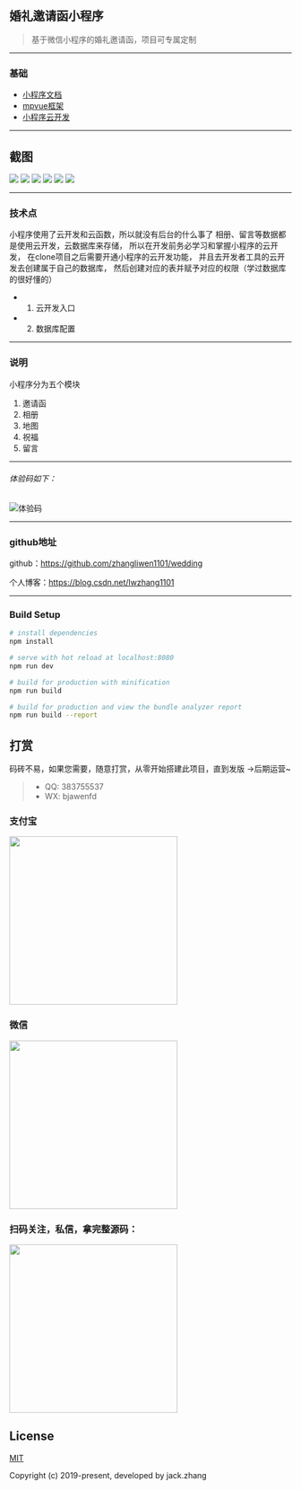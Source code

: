 

## 婚礼邀请函小程序
> 基于微信小程序的婚礼邀请函，项目可专属定制
---
### 基础
*  [小程序文档](https://developers.weixin.qq.com/miniprogram/dev)
*  [mpvue框架](http://mpvue.com)
*  [小程序云开发](https://developers.weixin.qq.com/miniprogram/dev/wxcloud/basis/getting-started.html)
---
## 截图
<div >
    <img src='https://gitee.com/lwzhang1101/images/raw/master/img/marry/01.jpg' style='style='max-width:100px!important;width:100px!important;'>
    <img src='https://gitee.com/lwzhang1101/images/raw/master/img/marry/03.jpg' style='style='max-width:100px!important;width:100px!important;'>
    <img src='https://gitee.com/lwzhang1101/images/raw/master/img/marry/04.jpg' style='style='max-width:100px!important;width:100px!important;'>
    <img src='https://gitee.com/lwzhang1101/images/raw/master/img/marry/05.jpg' style='style='max-width:100px!important;width:100px!important;'>
    <img src='https://gitee.com/lwzhang1101/images/raw/master/img/marry/06.jpg' style='style='max-width:100px!important;width:100px!important;'>
  <img src='https://gitee.com/lwzhang1101/images/raw/master/img/marry/07.jpg' style='style='max-width:100px!important;width:100px!important;'>
</div>

---

### 技术点

小程序使用了云开发和云函数，所以就没有后台的什么事了
相册、留言等数据都是使用云开发，云数据库来存储，
所以在开发前务必学习和掌握小程序的云开发，
在clone项目之后需要开通小程序的云开发功能，
并且去开发者工具的云开发去创建属于自己的数据库，
然后创建对应的表并赋予对应的权限（学过数据库的很好懂的）

* 1. 云开发入口

* 2. 数据库配置

---

### 说明
小程序分为五个模块
1. 邀请函
2. 相册
3. 地图
4. 祝福
5. 留言

---
###### 体验码如下：

![体验码](https://gitee.com/lwzhang1101/images/raw/master/img/marry/marry.jpg)

---
###  github地址

github：https://github.com/zhangliwen1101/wedding

个人博客：https://blog.csdn.net/lwzhang1101

---

### Build Setup

```bash
# install dependencies
npm install

# serve with hot reload at localhost:8080
npm run dev

# build for production with minification
npm run build

# build for production and view the bundle analyzer report
npm run build --report
```
## 打赏
码砖不易，如果您需要，随意打赏，从零开始搭建此项目，直到发版 ->后期运营~
> * QQ: 383755537
> * WX: bjawenfd

### 支付宝

<img src="https://gitee.com/lwzhang1101/images/raw/master/img/zhifubaoshou.png" width="300" /> 

### 微信

<img src="https://gitee.com/lwzhang1101/images/raw/master/img/weixinshou.png" width="300" />

### 扫码关注，私信，拿完整源码：

<img src="https://gitee.com/lwzhang1101/images/raw/master/img/manongyuanqu.jpg" width="300" />

## License

[MIT](http://opensource.org/licenses/MIT)

Copyright (c) 2019-present, developed by jack.zhang
